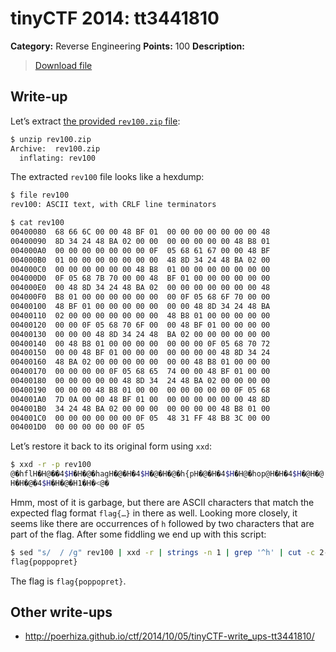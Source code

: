 # tinyCTF 2014: tt3441810

**Category:** Reverse Engineering
**Points:** 100
**Description:**

> [Download file](rev100.zip)

## Write-up

Let’s extract [the provided `rev100.zip` file](rev100.zip):

```bash
$ unzip rev100.zip
Archive:  rev100.zip
  inflating: rev100
```

The extracted `rev100` file looks like a hexdump:

```bash
$ file rev100
rev100: ASCII text, with CRLF line terminators

$ cat rev100
00400080  68 66 6C 00 00 48 BF 01  00 00 00 00 00 00 00 48
00400090  8D 34 24 48 BA 02 00 00  00 00 00 00 00 48 B8 01
004000A0  00 00 00 00 00 00 00 0F  05 68 61 67 00 00 48 BF
004000B0  01 00 00 00 00 00 00 00  48 8D 34 24 48 BA 02 00
004000C0  00 00 00 00 00 00 48 B8  01 00 00 00 00 00 00 00
004000D0  0F 05 68 7B 70 00 00 48  BF 01 00 00 00 00 00 00
004000E0  00 48 8D 34 24 48 BA 02  00 00 00 00 00 00 00 48
004000F0  B8 01 00 00 00 00 00 00  00 0F 05 68 6F 70 00 00
00400100  48 BF 01 00 00 00 00 00  00 00 48 8D 34 24 48 BA
00400110  02 00 00 00 00 00 00 00  48 B8 01 00 00 00 00 00
00400120  00 00 0F 05 68 70 6F 00  00 48 BF 01 00 00 00 00
00400130  00 00 00 48 8D 34 24 48  BA 02 00 00 00 00 00 00
00400140  00 48 B8 01 00 00 00 00  00 00 00 0F 05 68 70 72
00400150  00 00 48 BF 01 00 00 00  00 00 00 00 48 8D 34 24
00400160  48 BA 02 00 00 00 00 00  00 00 48 B8 01 00 00 00
00400170  00 00 00 00 0F 05 68 65  74 00 00 48 BF 01 00 00
00400180  00 00 00 00 00 48 8D 34  24 48 BA 02 00 00 00 00
00400190  00 00 00 48 B8 01 00 00  00 00 00 00 00 0F 05 68
004001A0  7D 0A 00 00 48 BF 01 00  00 00 00 00 00 00 48 8D
004001B0  34 24 48 BA 02 00 00 00  00 00 00 00 48 B8 01 00
004001C0  00 00 00 00 00 00 0F 05  48 31 FF 48 B8 3C 00 00
004001D0  00 00 00 00 00 0F 05
```

Let’s restore it back to its original form using `xxd`:

```bash
$ xxd -r -p rev100
@�hflH�H@��4$H�H�@�hagH�@�H�4$H�@�H�@�h{pH�@�H�4$H�H@�hop@H�H�4$H�@H�@ hpoH�@0H�4$H�@@H�hpr@PH�H�4$@`H�H�@phetH�@�H�4$H�@�H�h@�}
H�H�@�4$H�H�@�H1�H�<@�
```

Hmm, most of it is garbage, but there are ASCII characters that match the expected flag format `flag{…}` in there as well. Looking more closely, it seems like there are occurrences of `h` followed by two characters that are part of the flag. After some fiddling we end up with this script:

```bash
$ sed "s/  / /g" rev100 | xxd -r | strings -n 1 | grep '^h' | cut -c 2- | tr -d '\n'
flag{poppopret}
```

The flag is `flag{poppopret}`.

## Other write-ups

* <http://poerhiza.github.io/ctf/2014/10/05/tinyCTF-write_ups-tt3441810/>
